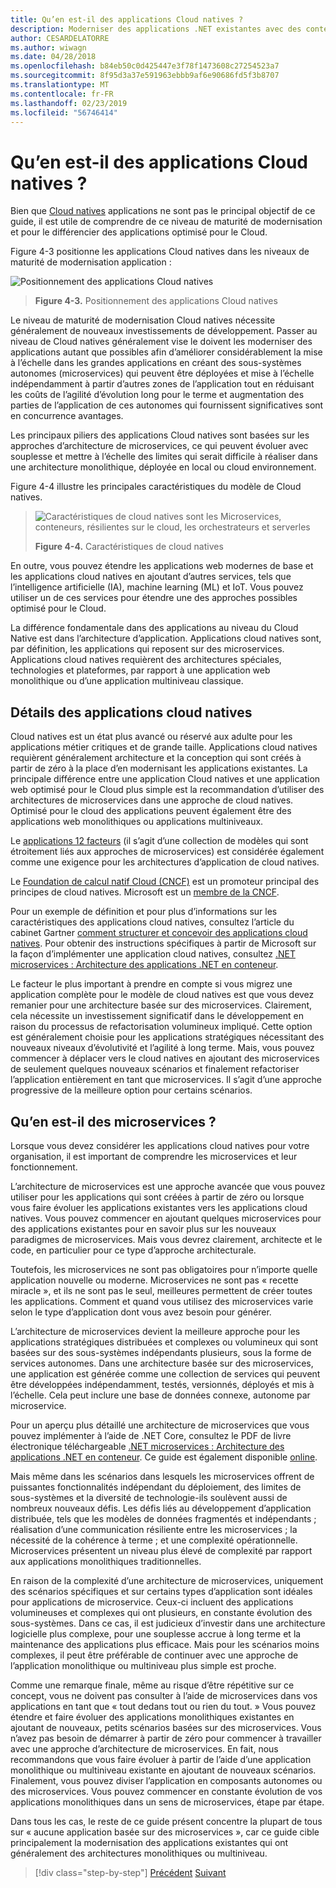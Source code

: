 ```yaml
---
title: Qu’en est-il des applications Cloud natives ?
description: Moderniser des applications .NET existantes avec des conteneurs de Cloud Azure et Windows | Qu’en est-il des applications Cloud natives ?
author: CESARDELATORRE
ms.author: wiwagn
ms.date: 04/28/2018
ms.openlocfilehash: b84eb50c0d425447e3f78f1473608c27254523a7
ms.sourcegitcommit: 8f95d3a37e591963ebbb9af6e90686fd5f3b8707
ms.translationtype: MT
ms.contentlocale: fr-FR
ms.lasthandoff: 02/23/2019
ms.locfileid: "56746414"
---
```

# <a name="what-about-cloud-native-applications"></a>Qu’en est-il des applications Cloud natives ?

Bien que [Cloud natives](https://azure.microsoft.com/overview/cloudnative/) applications ne sont pas le principal objectif de ce guide, il est utile de comprendre de ce niveau de maturité de modernisation et pour le différencier des applications optimisé pour le Cloud.

Figure 4-3 positionne les applications Cloud natives dans les niveaux de maturité de modernisation application :

![Positionnement des applications Cloud natives](./media/image3.png)

> **Figure 4-3.** Positionnement des applications Cloud natives

Le niveau de maturité de modernisation Cloud natives nécessite généralement de nouveaux investissements de développement. Passer au niveau de Cloud natives généralement vise le doivent les moderniser des applications autant que possibles afin d’améliorer considérablement la mise à l’échelle dans les grandes applications en créant des sous-systèmes autonomes (microservices) qui peuvent être déployées et mise à l’échelle indépendamment à partir d’autres zones de l’application tout en réduisant les coûts de l’agilité d’évolution long pour le terme et augmentation des parties de l’application de ces autonomes qui fournissent significatives sont en concurrence avantages. 

Les principaux piliers des applications Cloud natives sont basées sur les approches d’architecture de microservices, ce qui peuvent évoluer avec souplesse et mettre à l’échelle des limites qui serait difficile à réaliser dans une architecture monolithique, déployée en local ou cloud environnement.

Figure 4-4 illustre les principales caractéristiques du modèle de Cloud natives.  

> ![Caractéristiques de cloud natives sont les Microservices, conteneurs, résilientes sur le cloud, les orchestrateurs et serverles](./media/image4.png)
>
> **Figure 4-4.** Caractéristiques de cloud natives

En outre, vous pouvez étendre les applications web modernes de base et les applications cloud natives en ajoutant d’autres services, tels que l’intelligence artificielle (IA), machine learning (ML) et IoT. Vous pouvez utiliser un de ces services pour étendre une des approches possibles optimisé pour le Cloud.

La différence fondamentale dans des applications au niveau du Cloud Native est dans l’architecture d’application. Applications cloud natives sont, par définition, les applications qui reposent sur des microservices. Applications cloud natives requièrent des architectures spéciales, technologies et plateformes, par rapport à une application web monolithique ou d’une application multiniveau classique.

## <a name="cloud-native-applications-details"></a>Détails des applications cloud natives

Cloud natives est un état plus avancé ou réservé aux adulte pour les applications métier critiques et de grande taille. Applications cloud natives requièrent généralement architecture et la conception qui sont créés à partir de zéro à la place d’en modernisant les applications existantes. La principale différence entre une application Cloud natives et une application web optimisé pour le Cloud plus simple est la recommandation d’utiliser des architectures de microservices dans une approche de cloud natives. Optimisé pour le cloud des applications peuvent également être des applications web monolithiques ou applications multiniveaux.

Le [applications 12 facteurs](https://12factor.net/) (il s’agit d’une collection de modèles qui sont étroitement liés aux approches de microservices) est considérée également comme une exigence pour les architectures d’application de cloud natives.

Le [Foundation de calcul natif Cloud (CNCF)](https://www.cncf.io/) est un promoteur principal des principes de cloud natives. Microsoft est un [membre de la CNCF](https://azure.microsoft.com/blog/announcing-cncf/).

Pour un exemple de définition et pour plus d’informations sur les caractéristiques des applications cloud natives, consultez l’article du cabinet Gartner [comment structurer et concevoir des applications cloud natives](https://www.gartner.com/doc/3181919/architect-design-cloudnative-applications). Pour obtenir des instructions spécifiques à partir de Microsoft sur la façon d’implémenter une application cloud natives, consultez [.NET microservices : Architecture des applications .NET en conteneur](https://aka.ms/microservicesebook).

Le facteur le plus important à prendre en compte si vous migrez une application complète pour le modèle de cloud natives est que vous devez remanier pour une architecture basée sur des microservices. Clairement, cela nécessite un investissement significatif dans le développement en raison du processus de refactorisation volumineux impliqué. Cette option est généralement choisie pour les applications stratégiques nécessitant des nouveaux niveaux d’évolutivité et l’agilité à long terme. Mais, vous pouvez commencer à déplacer vers le cloud natives en ajoutant des microservices de seulement quelques nouveaux scénarios et finalement refactoriser l’application entièrement en tant que microservices. Il s’agit d’une approche progressive de la meilleure option pour certains scénarios.

## <a name="what-about-microservices"></a>Qu’en est-il des microservices ? 

Lorsque vous devez considérer les applications cloud natives pour votre organisation, il est important de comprendre les microservices et leur fonctionnement.

L’architecture de microservices est une approche avancée que vous pouvez utiliser pour les applications qui sont créées à partir de zéro ou lorsque vous faire évoluer les applications existantes vers les applications cloud natives. Vous pouvez commencer en ajoutant quelques microservices pour des applications existantes pour en savoir plus sur les nouveaux paradigmes de microservices. Mais vous devrez clairement, architecte et le code, en particulier pour ce type d’approche architecturale.

Toutefois, les microservices ne sont pas obligatoires pour n’importe quelle application nouvelle ou moderne. Microservices ne sont pas « recette miracle », et ils ne sont pas le seul, meilleures permettent de créer toutes les applications. Comment et quand vous utilisez des microservices varie selon le type d’application dont vous avez besoin pour générer.

L’architecture de microservices devient la meilleure approche pour les applications stratégiques distribuées et complexes ou volumineux qui sont basées sur des sous-systèmes indépendants plusieurs, sous la forme de services autonomes. Dans une architecture basée sur des microservices, une application est générée comme une collection de services qui peuvent être développées indépendamment, testés, versionnés, déployés et mis à l’échelle. Cela peut inclure une base de données connexe, autonome par microservice.

Pour un aperçu plus détaillé une architecture de microservices que vous pouvez implémenter à l’aide de .NET Core, consultez le PDF de livre électronique téléchargeable [.NET microservices : Architecture des applications .NET en conteneur](https://aka.ms/microservicesebook). Ce guide est également disponible [online](../../microservices-architecture/index.md).

Mais même dans les scénarios dans lesquels les microservices offrent de puissantes fonctionnalités indépendant du déploiement, des limites de sous-systèmes et la diversité de technologie-ils soulèvent aussi de nombreux nouveaux défis. Les défis liés au développement d’application distribuée, tels que les modèles de données fragmentés et indépendants ; réalisation d’une communication résiliente entre les microservices ; la nécessité de la cohérence à terme ; et une complexité opérationnelle. Microservices présentent un niveau plus élevé de complexité par rapport aux applications monolithiques traditionnelles.

En raison de la complexité d’une architecture de microservices, uniquement des scénarios spécifiques et sur certains types d’application sont idéales pour applications de microservice. Ceux-ci incluent des applications volumineuses et complexes qui ont plusieurs, en constante évolution des sous-systèmes. Dans ce cas, il est judicieux d’investir dans une architecture logicielle plus complexe, pour une souplesse accrue à long terme et la maintenance des applications plus efficace. Mais pour les scénarios moins complexes, il peut être préférable de continuer avec une approche de l’application monolithique ou multiniveau plus simple est proche.

Comme une remarque finale, même au risque d’être répétitive sur ce concept, vous ne doivent pas consulter à l’aide de microservices dans vos applications en tant que « tout dedans tout ou rien du tout. » Vous pouvez étendre et faire évoluer des applications monolithiques existantes en ajoutant de nouveaux, petits scénarios basées sur des microservices. Vous n’avez pas besoin de démarrer à partir de zéro pour commencer à travailler avec une approche d’architecture de microservices. En fait, nous recommandons que vous faire évoluer à partir de l’aide d’une application monolithique ou multiniveau existante en ajoutant de nouveaux scénarios. Finalement, vous pouvez diviser l’application en composants autonomes ou des microservices. Vous pouvez commencer en constante évolution de vos applications monolithiques dans un sens de microservices, étape par étape.

Dans tous les cas, le reste de ce guide présent concentre la plupart de tous sur « aucune application basée sur des microservices », car ce guide cible principalement la modernisation des applications existantes qui ont généralement des architectures monolithiques ou multiniveau.

>[!div class="step-by-step"]
>[Précédent](microsoft-technologies-in-cloud-optimized-applications.md)
>[Suivant](deploy-existing-net-apps-as-windows-containers.md)

